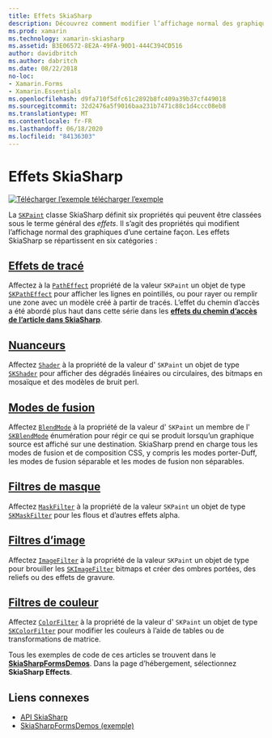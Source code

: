 ```yaml
---
title: Effets SkiaSharp
description: Découvrez comment modifier l’affichage normal des graphiques avec des dégradés, la mosaïque de bitmaps, les modes de fusion, le flou et d’autres effets.
ms.prod: xamarin
ms.technology: xamarin-skiasharp
ms.assetid: B3E06572-8E2A-49FA-90D1-444C394CD516
author: davidbritch
ms.author: dabritch
ms.date: 08/22/2018
no-loc:
- Xamarin.Forms
- Xamarin.Essentials
ms.openlocfilehash: d9fa710f5dfc61c2892b8fc409a39b37cf449018
ms.sourcegitcommit: 32d2476a5f9016baa231b7471c88c1d4ccc08eb8
ms.translationtype: MT
ms.contentlocale: fr-FR
ms.lasthandoff: 06/18/2020
ms.locfileid: "84136303"
---
```

# <a name="skiasharp-effects"></a>Effets SkiaSharp

[![Télécharger ](~/media/shared/download.png) l’exemple télécharger l’exemple](https://docs.microsoft.com/samples/xamarin/xamarin-forms-samples/skiasharpforms-demos)

La [`SKPaint`](xref:SkiaSharp.SKPaint) classe SkiaSharp définit six propriétés qui peuvent être classées sous le terme général des _effets_. Il s’agit des propriétés qui modifient l’affichage normal des graphiques d’une certaine façon. Les effets SkiaSharp se répartissent en six catégories :

## <a name="path-effects"></a>[Effets de tracé](../curves/effects.md)

Affectez à la [`PathEffect`](xref:SkiaSharp.SKPaint.PathEffect) propriété de la valeur `SKPaint` un objet de type [`SKPathEffect`](xref:SkiaSharp.SKPathEffect) pour afficher les lignes en pointillés, ou pour rayer ou remplir une zone avec un modèle créé à partir de tracés. L’effet du chemin d’accès a été abordé plus haut dans cette série dans les [**effets du chemin d’accès de l’article dans SkiaSharp**](../curves/effects.md).

## <a name="shaders"></a>[Nuanceurs](shaders/index.md)

Affectez [`Shader`](xref:SkiaSharp.SKPaint.Shader) à la propriété de la valeur d' `SKPaint` un objet de type [`SKShader`](xref:SkiaSharp.SKShader) pour afficher des dégradés linéaires ou circulaires, des bitmaps en mosaïque et des modèles de bruit perl.

## <a name="blend-modes"></a>[Modes de fusion](blend-modes/index.md)

Affectez [`BlendMode`](xref:SkiaSharp.SKPaint.BlendMode) à la propriété de la valeur d' `SKPaint` un membre de l' [`SKBlendMode`](xref:SkiaSharp.SKBlendMode) énumération pour régir ce qui se produit lorsqu’un graphique source est affiché sur une destination. SkiaSharp prend en charge tous les modes de fusion et de composition CSS, y compris les modes porter-Duff, les modes de fusion séparable et les modes de fusion non séparables.

## <a name="mask-filters"></a>[Filtres de masque](mask-filters.md)

Affectez [`MaskFilter`](xref:SkiaSharp.SKPaint.MaskFilter) à la propriété de la valeur `SKPaint` un objet de type [`SKMaskFilter`](xref:SkiaSharp.SKMaskFilter) pour les flous et d’autres effets alpha.

## <a name="image-filters"></a>[Filtres d’image](image-filters.md)

Affectez [`ImageFilter`](xref:SkiaSharp.SKPaint.ImageFilter) à la propriété de la valeur `SKPaint` un objet de type pour brouiller les [`SKImageFilter`](xref:SkiaSharp.SKImageFilter) bitmaps et créer des ombres portées, des reliefs ou des effets de gravure.

## <a name="color-filters"></a>[Filtres de couleur](color-filters.md)

Affectez [`ColorFilter`](xref:SkiaSharp.SKPaint.ColorFilter) à la propriété de la valeur d' `SKPaint` un objet de type [`SKColorFilter`](xref:SkiaSharp.SKColorFilter) pour modifier les couleurs à l’aide de tables ou de transformations de matrice.

Tous les exemples de code de ces articles se trouvent dans le [**SkiaSharpFormsDemos**](https://docs.microsoft.com/samples/xamarin/xamarin-forms-samples/skiasharpforms-demos). Dans la page d’hébergement, sélectionnez **SkiaSharp Effects**.

## <a name="related-links"></a>Liens connexes

- [API SkiaSharp](https://docs.microsoft.com/dotnet/api/skiasharp)
- [SkiaSharpFormsDemos (exemple)](https://docs.microsoft.com/samples/xamarin/xamarin-forms-samples/skiasharpforms-demos)
